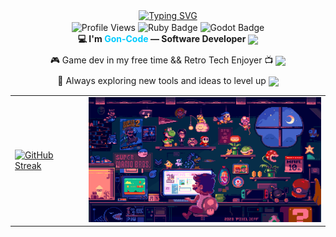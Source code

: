 <div align="center">

  <!-- Título animado -->
  <a href="https://git.io/typing-svg">
    <img src="https://readme-typing-svg.herokuapp.com?font=Fira+Code&weight=700&size=25&pause=1000&color=E1DEDE&center=true&width=600&lines=Welcome+to+my+Github+Page!;Enjoy+the+journey+through+code+%F0%9F%A7%A9" alt="Typing SVG" />
  </a>

  <br/>

  <!-- Contador, rol, badges -->
  <span>
    <img src="https://komarev.com/ghpvc/?username=Gon-Code&color=blue" alt="Profile Views" style="display: inline-block; vertical-align: middle;"/>
    <img src="https://img.shields.io/badge/Lang-Ruby-red?style=flat-square&logo=ruby&logoColor=white" alt="Ruby Badge" style="display: inline-block; vertical-align: middle;"/>
    <img src="https://img.shields.io/badge/Engine-Godot-478CBF?style=flat-square&logo=godot-engine&logoColor=white" alt="Godot Badge" style="display: inline-block; vertical-align: middle;"/>
  </span>

  <br/>

<!-- Descripción con gifs -->
<div align="center">
  <div style="margin-bottom: 10px;">
    <b>💻 I'm <span style="color:#00ccff;">Gon-Code</span> — Software Developer</b>
    <img src="https://media.tenor.com/tD5rXhhPpuUAAAAi/sonic.gif" width="40" style="vertical-align: middle;" />
  </div>

  <div style="margin-bottom: 10px;">
    🎮 Game dev in my free time && Retro Tech Enjoyer 📺
    <img src="https://media.tenor.com/y-bmTzMpos0AAAAi/mario-mario-and-luigi.gif" width="40" style="vertical-align: middle;" />
  </div>

  <div>
    🧠 Always exploring new tools and ideas to level up
    <img src="https://media.tenor.com/Sgp270pLW2QAAAAj/megaman-x-piki.gif" width="50" style="vertical-align: middle;" />
  </div>
</div>


  <!-- Imagen temática en tabla para alinear -->
  <table>
    <tr>
      <td>
        <a href="https://git.io/streak-stats"><img src="https://streak-stats.demolab.com?user=Gon-Code&theme=highcontrast&hide_border=true&date_format=j%20M%5B%20Y%5D&exclude_days=Sun%2CSat&hide_longest_streak=true" alt="GitHub Streak" /></a>
      </td>
      <td>
        <img src="mario-coding.gif" width="400" height="200" alt="Mario Coding" />
      </td>
    </tr>
  </table>

</div>
